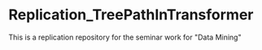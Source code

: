 # Replication_TreePathInTransformer
This is a replication repository for the seminar work for "Data Mining"
